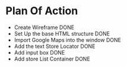 # Plan Of Action

- Create Wireframe   DONE
- Set Up the base HTML structure   DONE
- Import Google Maps into the window   DONE
- Add the text Store Locator   DONE
- Add input box   DONE
- Add store List Container   DONE
